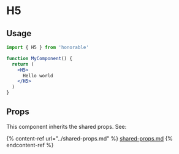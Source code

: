 # H5

## Usage

```jsx
import { H5 } from 'honorable'

function MyComponent() {
  return (
    <H5>
      Hello world
    </H5>
  )
}
```

## Props

This component inherits the shared props. See:

{% content-ref url="../shared-props.md" %}
[shared-props.md](../shared-props.md)
{% endcontent-ref %}

